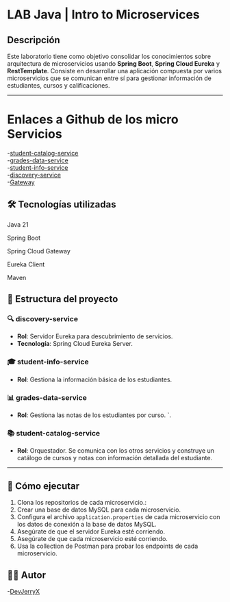 




# LAB Java | Intro to Microservices

## Descripción

Este laboratorio tiene como objetivo consolidar los conocimientos sobre arquitectura de microservicios usando **Spring Boot**, **Spring Cloud Eureka** y **RestTemplate**. Consiste en desarrollar una aplicación compuesta por varios microservicios que se comunican entre sí para gestionar información de estudiantes, cursos y calificaciones.

---
# Enlaces a Github de los micro Servicios
-[student-catalog-service](https://github.com/planetWeb252/student-catalog-service_labEdge)  
-[grades-data-service](https://github.com/planetWeb252/grades-data-service_labEdge)  
-[student-info-service](https://github.com/planetWeb252/student-info-service_labEdge)  
-[discovery-service](https://github.com/planetWeb252/grades-data-service_labEdge)  
-[Gateway](https://github.com/planetWeb252/gateway)

## 🛠️ Tecnologías utilizadas
Java 21

Spring Boot

Spring Cloud Gateway

Eureka Client

Maven



## 🧱 Estructura del proyecto

### 🔍 discovery-service
- **Rol**: Servidor Eureka para descubrimiento de servicios.
- **Tecnología**: Spring Cloud Eureka Server.

### 🎓 student-info-service
- **Rol**: Gestiona la información básica de los estudiantes.


### 📊 grades-data-service
- **Rol**: Gestiona las notas de los estudiantes por curso.
  `.

### 📚 student-catalog-service
- **Rol**: Orquestador. Se comunica con los otros servicios y construye un catálogo de cursos y notas con información detallada del estudiante.

---

## 🚀 Cómo ejecutar

1. Clona los repositorios de cada microservicio.:
2. Crear una base de datos MySQL para cada microservicio.
3. Configura el archivo `application.properties` de cada microservicio con los datos de conexión a la base de datos MySQL.
4. Asegúrate de que el servidor Eureka esté corriendo.
5. Asegúrate de que cada microservicio esté corriendo.
6. Usa la collection de Postman para probar los endpoints de cada microservicio.


## 👨‍💻 Autor
-[DevJerryX](https://github.com/planetWeb252)